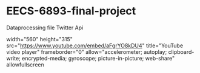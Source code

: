 # EECS-6893-final-project
Dataprocessing file Twitter Api


width="560" height="315" src="https://www.youtube.com/embed/aFgrYO8kDU4" title="YouTube video player" frameborder="0" allow="accelerometer; autoplay; clipboard-write; encrypted-media; gyroscope; picture-in-picture; web-share" allowfullscreen
